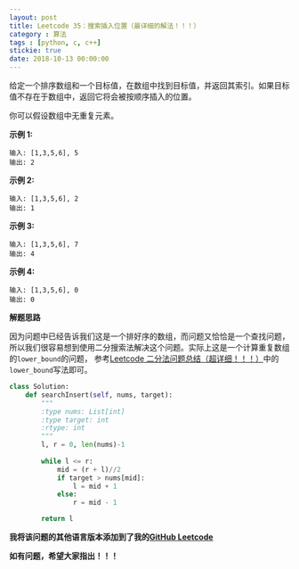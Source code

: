 ```yaml
---
layout: post
title: Leetcode 35：搜索插入位置（最详细的解法！！！）
category : 算法
tags : [python, c, c++]
stickie: true
date: 2018-10-13 00:00:00
---
```


给定一个排序数组和一个目标值，在数组中找到目标值，并返回其索引。如果目标值不存在于数组中，返回它将会被按顺序插入的位置。

你可以假设数组中无重复元素。

**示例 1:**

```
输入: [1,3,5,6], 5
输出: 2
```

**示例 2:**

```
输入: [1,3,5,6], 2
输出: 1
```

**示例 3:**

```
输入: [1,3,5,6], 7
输出: 4
```

**示例 4:**

```
输入: [1,3,5,6], 0
输出: 0
```

**解题思路**

因为问题中已经告诉我们这是一个排好序的数组，而问题又恰恰是一个查找问题，所以我们很容易想到使用二分搜索法解决这个问题。实际上这是一个计算重复数组的`lower_bound`的问题， 参考[Leetcode 二分法问题总结（超详细！！！）](https://blog.csdn.net/qq_17550379/article/details/86559449)中的`lower_bound`写法即可。

```python
class Solution:
    def searchInsert(self, nums, target):
        """
        :type nums: List[int]
        :type target: int
        :rtype: int
        """
        l, r = 0, len(nums)-1
        
        while l <= r:
            mid = (r + l)//2
            if target > nums[mid]:
                l = mid + 1
            else:
                r = mid - 1

        return l
```

**我将该问题的其他语言版本添加到了我的[GitHub Leetcode](https://github.com/luliyucoordinate/Leetcode)**

**如有问题，希望大家指出！！！**